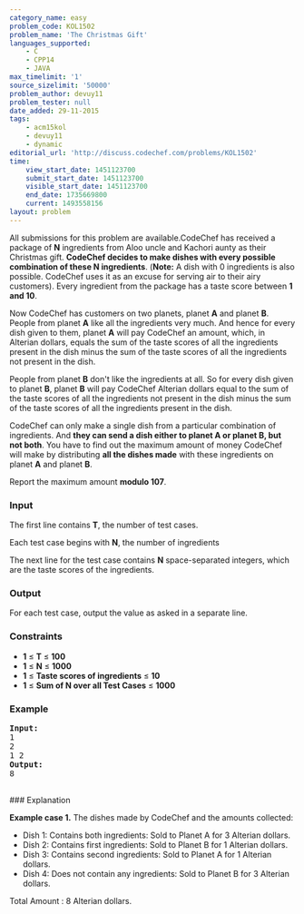 ```yaml
---
category_name: easy
problem_code: KOL1502
problem_name: 'The Christmas Gift'
languages_supported:
    - C
    - CPP14
    - JAVA
max_timelimit: '1'
source_sizelimit: '50000'
problem_author: devuy11
problem_tester: null
date_added: 29-11-2015
tags:
    - acm15kol
    - devuy11
    - dynamic
editorial_url: 'http://discuss.codechef.com/problems/KOL1502'
time:
    view_start_date: 1451123700
    submit_start_date: 1451123700
    visible_start_date: 1451123700
    end_date: 1735669800
    current: 1493558156
layout: problem
---
```

All submissions for this problem are available.CodeChef has received a package of **N** ingredients from Aloo uncle and Kachori aunty as their Christmas gift. **CodeChef decides to make dishes with every possible combination of these **N** ingredients**. (**Note:** A dish with 0 ingredients is also possible. CodeChef uses it as an excuse for serving air to their airy customers). Every ingredient from the package has a taste score between **1 and 10**.

Now CodeChef has customers on two planets, planet **A** and planet **B**. People from planet **A** like all the ingredients very much. And hence for every dish given to them, planet **A** will pay CodeChef an amount, which, in Alterian dollars, equals the sum of the taste scores of all the ingredients present in the dish minus the sum of the taste scores of all the ingredients not present in the dish.

People from planet **B** don't like the ingredients at all. So for every dish given to planet **B**, planet **B** will pay CodeChef Alterian dollars equal to the sum of the taste scores of all the ingredients not present in the dish minus the sum of the taste scores of all the ingredients present in the dish.

CodeChef can only make a single dish from a particular combination of ingredients. And **they can send a dish either to planet **A** or planet **B**, but not both**. You have to find out the maximum amount of money CodeChef will make by distributing **all the dishes made** with these ingredients on planet **A** and planet **B**.

Report the maximum amount **modulo 107**.

### Input

The first line contains **T**, the number of test cases.

Each test case begins with **N**, the number of ingredients

The next line for the test case contains **N** space-separated integers, which are the taste scores of the ingredients.

### Output

For each test case, output the value as asked in a separate line.

### Constraints

- **1** ≤ **T** ≤ **100**
- **1** ≤ **N** ≤ **1000**
- **1** ≤ **Taste scores of ingredients** ≤ **10**
- **1** ≤ **Sum of N over all Test Cases** ≤ **1000**

### Example

<pre><b>Input:</b>
1
2
1 2
<b>Output:</b>
8

</pre>### Explanation
**Example case 1.** The dishes made by CodeChef and the amounts collected:

- Dish 1: Contains both ingredients: Sold to Planet A for 3 Alterian dollars.
- Dish 2: Contains first ingredients: Sold to Planet B for 1 Alterian dollars.
- Dish 3: Contains second ingredients: Sold to Planet A for 1 Alterian dollars.
- Dish 4: Does not contain any ingredients: Sold to Planet B for 3 Alterian dollars.

Total Amount : 8 Alterian dollars.
